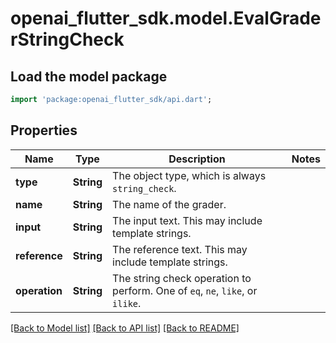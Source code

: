 # openai_flutter_sdk.model.EvalGraderStringCheck

## Load the model package
```dart
import 'package:openai_flutter_sdk/api.dart';
```

## Properties
Name | Type | Description | Notes
------------ | ------------- | ------------- | -------------
**type** | **String** | The object type, which is always `string_check`. | 
**name** | **String** | The name of the grader. | 
**input** | **String** | The input text. This may include template strings. | 
**reference** | **String** | The reference text. This may include template strings. | 
**operation** | **String** | The string check operation to perform. One of `eq`, `ne`, `like`, or `ilike`. | 

[[Back to Model list]](../README.md#documentation-for-models) [[Back to API list]](../README.md#documentation-for-api-endpoints) [[Back to README]](../README.md)


